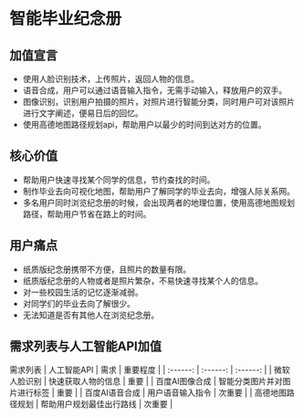 # 智能毕业纪念册
## 加值宣言
* 使用人脸识别技术，上传照片，返回人物的信息。
* 语音合成，用户可以通过语音输入指令，无需手动输入，释放用户的双手。
* 图像识别，识别用户拍摄的照片，对照片进行智能分类，同时用户可对该照片进行文字阐述，便易日后的回忆。
* 使用高德地图路径规划api，帮助用户以最少的时间到达对方的位置。

## 核心价值
* 帮助用户快速寻找某个同学的信息，节约查找的时间。
* 制作毕业去向可视化地图，帮助用户了解同学的毕业去向，增强人际关系网。
* 多名用户同时浏览纪念册的时候，会出现两者的地理位置，使用高德地图规划路径，帮助用户节省在路上的时间。

## 用户痛点
* 纸质版纪念册携带不方便，且照片的数量有限。
* 纸质版纪念册的人物或者是照片繁杂，不易快速寻找某个人的信息。
* 对一些校园生活的记忆逐渐减弱。
* 对同学们的毕业去向了解很少。
* 无法知道是否有其他人在浏览纪念册。

## 需求列表与人工智能API加值
需求列表
| 人工智能API | 需求 | 重要程度 |
| :------: | :------: | :------: |
| 微软人脸识别 | 快速获取人物的信息 | 重要 |
| 百度AI图像合成 | 智能分类图片并对图片进行标签 | 重要 |
| 百度AI语音合成 | 用户语音输入指令 | 次重要 |
| 高德地图路径规划 | 帮助用户规划最佳出行路线 | 次重要 |

